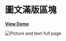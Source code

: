 # 圖文滿版區塊

[**View Demo**](https://hwahii.github.io/30LayoutPractices/001-pic-and-text-full-page/)

![Picture and text-full page](https://raw.githubusercontent.com/hwahii/30LayoutPractices/master/screenshots/screenshot-001.png)
